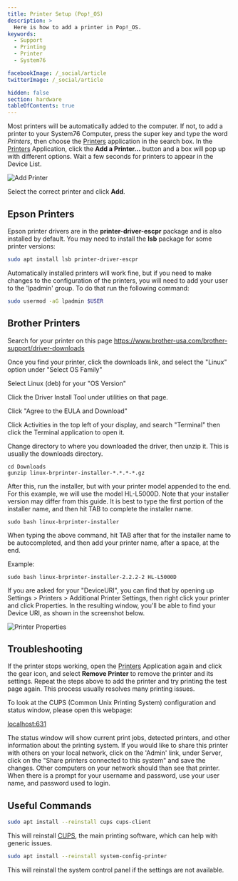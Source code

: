 ```yaml
---
title: Printer Setup (Pop!_OS)
description: >
  Here is how to add a printer in Pop!_OS.
keywords:
  - Support
  - Printing
  - Printer
  - System76

facebookImage: /_social/article
twitterImage: /_social/article

hidden: false
section: hardware
tableOfContents: true
---
```


Most printers will be automatically added to the computer.  If not, to add a printer to your System76 Computer, press the super key and type the word *Printers*, then choose the <u>Printers</u> application in the search box. In the <u>Printers</u> Application, click the **Add a Printer...** button and a box will pop up with different options. Wait a few seconds for printers to appear in the Device List.

![Add Printer](/images/add-a-printer-pop/printer-settings.png)

Select the correct printer and click **Add**.

## Epson Printers

Epson printer drivers are in the **printer-driver-escpr** package and is also installed by default. You may need to install the **lsb** package for some printer versions:

```bash
sudo apt install lsb printer-driver-escpr
```

Automatically installed printers will work fine, but if you need to make changes to the configuration of the printers, you will need to add your user to the 'lpadmin' group. To do that run the following command:

```bash
sudo usermod -aG lpadmin $USER
```

## Brother Printers

Search for your printer on this page <https://www.brother-usa.com/brother-support/driver-downloads>

Once you find your printer, click the downloads link, and select the "Linux" option under "Select OS Family"

Select Linux (deb) for your "OS Version"

Click the Driver Install Tool under utilities on that page.

Click "Agree to the EULA and Download"

Click Activities in the top left of your display, and search "Terminal" then click the Terminal application to open it.

Change directory to where you downloaded the driver, then unzip it. This is usually the downloads directory.

```
cd Downloads
gunzip linux-brprinter-installer-*.*.*-*.gz
```

After this, run the installer, but with your printer model appended to the end. For this example, we will use the model HL-L5000D.
Note that your installer version may differ from this guide. It is best to type the first portion of the installer name, and then hit TAB to complete the installer name.

```
sudo bash linux-brprinter-installer
```

When typing the above command, hit TAB after that for the installer name to be autocompleted, and then add your printer name, after a space, at the end.

Example:

`sudo bash linux-brprinter-installer-2.2.2-2 HL-L5000D`

If you are asked for your "DeviceURI", you can find that by opening up Settings > Printers > Additional Printer Settings, then right click your printer and click Properties. In the resulting window, you'll be able to find your Device URI, as shown in the screenshot below.

![Printer Properties](/images/add-a-printer-pop/printerprops.png)

## Troubleshooting

If the printer stops working, open the <u>Printers</u> Application again and click the gear icon, and select **Remove Printer** to remove the printer and its settings. Repeat the steps above to add the printer and try printing the test page again. This process usually resolves many printing issues.

To look at the CUPS (Common Unix Printing System) configuration and status window, please open this webpage:

[localhost:631](http://localhost:631)

The status window will show current print jobs, detected printers, and other information about the printing system. If you would like to share this printer with others on your local network, click on the 'Admin' link, under Server, click on the "Share printers connected to this system" and save the changes. Other computers on your network should than see that printer. When there is a prompt for your username and password, use your user name, and password used to login.

## Useful Commands

```bash
sudo apt install --reinstall cups cups-client
```

This will reinstall <u>CUPS</u>, the main printing software, which can help with generic issues.

```bash
sudo apt install --reinstall system-config-printer
```

This will reinstall the system control panel if the settings are not available.
